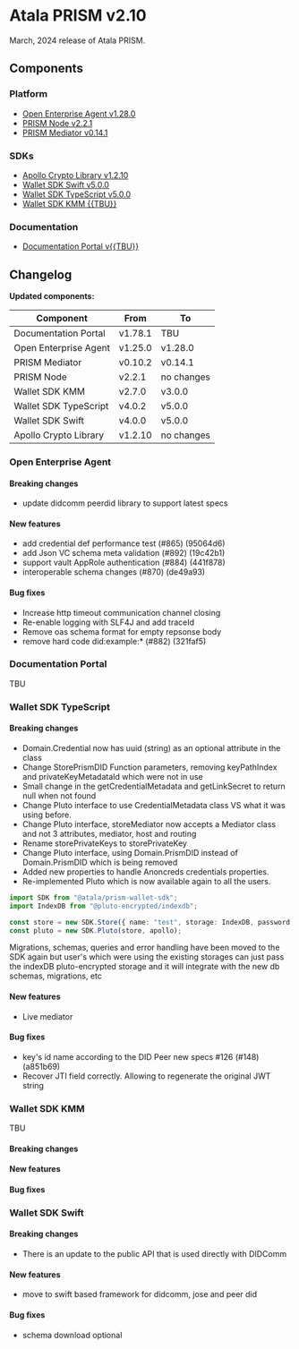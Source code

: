 # Atala PRISM v2.10

March, 2024 release of Atala PRISM.

## Components

### Platform

* [Open Enterprise Agent v1.28.0](https://github.com/hyperledger-labs/open-enterprise-agent/releases/tag/prism-agent-v1.28.0)
* [PRISM Node v2.2.1](https://github.com/input-output-hk/atala-prism/releases/tag/v2.2.1)
* [PRISM Mediator v0.14.1](https://github.com/input-output-hk/atala-prism-mediator/releases/tag/prism-mediator-v0.14.1)

### SDKs

* [Apollo Crypto Library v1.2.10](https://github.com/input-output-hk/atala-prism-apollo/releases/tag/v1.2.10)
* [Wallet SDK Swift v5.0.0](https://github.com/input-output-hk/atala-prism-wallet-sdk-swift/releases/tag/5.0.0)
* [Wallet SDK TypeScript v5.0.0](https://github.com/input-output-hk/atala-prism-wallet-sdk-ts/releases/tag/v5.0.0)
* [Wallet SDK KMM {{TBU}}](https://github.com/input-output-hk/atala-prism-wallet-sdk-kmm/releases/tag/v{{TBU}})

### Documentation

* [Documentation Portal v{{TBU}}](https://github.com/input-output-hk/atala-prism-docs/releases/tag/v{{TBU}})

## Changelog

**Updated components:**

| Component             | From    | To         |
| --------------------- | ------- | ---------- |
| Documentation Portal  | v1.78.1 | TBU        |
| Open Enterprise Agent | v1.25.0 | v1.28.0    |
| PRISM Mediator        | v0.10.2 | v0.14.1    |
| PRISM Node            | v2.2.1  | no changes |
| Wallet SDK KMM        | v2.7.0  | v3.0.0     |
| Wallet SDK TypeScript | v4.0.2  | v5.0.0     |
| Wallet SDK Swift      | v4.0.0  | v5.0.0     |
| Apollo Crypto Library | v1.2.10 | no changes |

### Open Enterprise Agent

#### Breaking changes

- update didcomm peerdid library to support latest specs

#### New features

- add credential def performance test (#865) (95064d6)
- add Json VC schema meta validation (#892) (19c42b1)
- support vault AppRole authentication (#884) (441f878)
- interoperable schema changes (#870) (de49a93)

#### Bug fixes 

- Increase http timeout communication channel closing
- Re-enable logging with SLF4J and add traceId
- Remove oas schema format for empty repsonse body
- remove hard code did:example:* (#882) (321faf5)

### Documentation Portal

TBU

### Wallet SDK TypeScript

#### Breaking changes

- Domain.Credential now has uuid (string) as an optional attribute in the class
- Change StorePrismDID Function parameters, removing keyPathIndex and privateKeyMetadataId which were not in use
- Small change in the getCredentialMetadata and getLinkSecret to return null when not found
- Change Pluto interface to use CredentialMetadata class VS what it was using before.
- Change Pluto interface, storeMediator now accepts a Mediator class and not 3 attributes, mediator, host and routing
- Rename storePrivateKeys to storePrivateKey
- Change Pluto interface, using Domain.PrismDID instead of Domain.PrismDID which is being removed
- Added new properties to handle Anoncreds credentials properties.
- Re-implemented Pluto which is now available again to all the users.

```typescript
import SDK from "@atala/prism-wallet-sdk";
import IndexDB from "@pluto-encrypted/indexdb";

const store = new SDK.Store({ name: "test", storage: IndexDB, password: Buffer.from("demoapp").toString("hex") });
const pluto = new SDK.Pluto(store, apollo);
```

Migrations, schemas, queries and error handling have been moved to the SDK again but user's which were using the existing storages can just pass the indexDB pluto-encrypted storage and it will integrate with the new db schemas, migrations, etc

#### New features

- Live mediator

#### Bug fixes

- key's id name according to the DID Peer new specs #126 (#148) (a851b69)
- Recover JTI field correctly. Allowing to regenerate the original JWT string

### Wallet SDK KMM

TBU

#### Breaking changes

#### New features

#### Bug fixes

### Wallet SDK Swift

#### Breaking changes

- There is an update to the public API that is used directly with DIDComm

#### New features

- move to swift based framework for didcomm, jose and peer did

#### Bug fixes

- schema download optional
